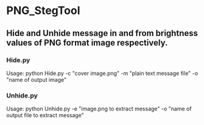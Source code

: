 # PNG_StegTool
## Hide and Unhide message in  and from brightness values of PNG format image respectively.

### Hide.py

Usage: python Hide.py -c "cover image.png" -m "plain text message file" -o "name of output image"

### Unhide.py

Usage: python Unhide.py -e "image.png to extract message" -o "name of output file to extract message"
